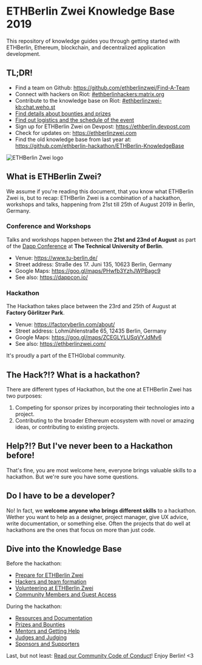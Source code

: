 # ETHBerlin Zwei Knowledge Base 2019

This repository of knowledge guides you through getting started with ETHBerlin, Ethereum, blockchain, and decentralized application development.

## TL;DR!

-   Find a team on Github: <https://github.com/ethberlinzwei/Find-A-Team>
-   Connect with hackers on Riot: [#ethberlinhackers:matrix.org](https://riot.im/app/#/room/#ethberlinhackers:matrix.org)
-   Contribute to the knowledge base on Riot: [#ethberlinzwei-kb:chat.weho.st](https://riot.im/app/#/room/#ethberlinzwei-kb:chat.weho.st)
-   [Find details about bounties and prizes](bounties.md)
-   [Find out logistics and the schedule of the event](the-event.md)
-   Sign up for ETHBerlin Zwei on Devpost: <https://ethberlin.devpost.com>
-   Check for updates on: <https://ethberlinzwei.com>
-   Find the old knowledge base from last year at: <https://github.com/ethberlin-hackathon/ETHBerlin-KnowledgeBase>

![ETHBerlin Zwei logo](https://ethberlinzwei.com/img/mainlogo.svg)

## What is ETHBerlin Zwei?

We assume if you're reading this document, that you know what ETHBerlin Zwei is, but to recap: ETHBerlin Zwei is a combination of a hackathon, workshops and talks, happening from 21st till 25th of August 2019 in Berlin, Germany.

### Conference and Workshops

Talks and workshops happen between the **21st and 23nd of August** as part of the [Dapp Conference](https://www.dappcon.io/) at **The Technical University of Berlin**.

-   Venue: <https://www.tu-berlin.de/>
-   Street address: Straße des 17. Juni 135, 10623 Berlin, Germany
-   Google Maps: <https://goo.gl/maps/PHwfb3YzhJWPBagc9>
-   See also: <https://dappcon.io/>

### Hackathon

The Hackathon takes place between the 23rd and 25th of August at **Factory Görlitzer Park**.

-   Venue: <https://factoryberlin.com/about/>
-   Street address: Lohmühlenstraße 65, 12435 Berlin, Germany
-   Google Maps: <https://goo.gl/maps/ZCEGLYLUSqVYJdMv6>
-   See also: <https://ethberlinzwei.com/>

It's proudly a part of the ETHGlobal community.

## The Hack?!? What is a hackathon?

There are different types of Hackathon, but the one at ETHBerlin Zwei has two purposes:

1.  Competing for sponsor prizes by incorporating their technologies into a project.
2.  Contributing to the broader Ethereum ecosystem with novel or amazing ideas, or contributing to existing projects.

## Help?!? But I've never been to a Hackathon before!

That's fine, you are most welcome here, everyone brings valuable skills to a hackathon. But we're sure you have some questions.

## Do I have to be a developer?

No! In fact, we **welcome anyone who brings different skills** to a hackathon. Wether you want to help as a designer, project manager, give UX advice, write documentation, or something else. Often the projects that do well at hackathons are the ones that focus on more than just code.

## Dive into the Knowledge Base

Before the hackathon:

-   [Prepare for ETHBerlin Zwei](./the-event.md)
-   [Hackers and team formation](./hackers.md)
-   [Volunteering at ETHBerlin Zwei](./volunteers.md)
-   [Community Members and Guest Access](./community-members.md)

During the hackathon:

-   [Resources and Documentation](./resources.md)
-   [Prizes and Bounties](./bounties.md)
-   [Mentors and Getting Help](./mentors.md)
-   [Judges and Judging](./judges.md)
-   [Sponsors and Supporters](./sponsors.md)

Last, but not least: [Read our Community Code of Conduct](./code-of-conduct.md)! Enjoy Berlin! &lt;3
